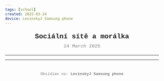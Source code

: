 ```yaml
---
tags: [school]
created: 2025-03-24
device: LevinskyJ Samsung phone
---
```

<div style="text-align: center; font-size: 1.6em; font-weight: bold; padding: 10px 0; font-family: Courier New">
  Sociální sítě a morálka 
</div>

<div style="text-align: center; color: gray; font-size: 1.1em; margin-bottom: 20px; font-family: Courier New">  24 March 2025
</div>

---



---

<div style="text-align: center; color: gray; font-size: 0.9em; margin-top: 40px; font-family: Courier New">
  Obsidian na: <strong>LevinskyJ Samsung phone</strong>
</div>

